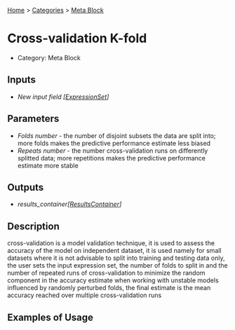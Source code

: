 
[Home](../../../index.html) > [Categories](../../index.html) > [Meta Block](index.html)

# Cross-validation K-fold

* Category: Meta Block

## Inputs

* *New input field [[ExpressionSet](../../../data_types.html#expressionset)]*

## Parameters

* *Folds number* - the number of disjoint subsets the data are split into; more folds makes the predictive performance estimate less biased
* *Repeats number* - the number cross-validation runs on differently splitted data; more repetitions makes the predictive performance estimate more stable

## Outputs

* *results_container[[ResultsContainer](../../../data_types.html#resultscontainer)]*

## Description

  cross-validation is a model validation technique, it is used to assess the accuracy of the model on independent dataset, it is used namely for small datasets where it is not advisable to split into training and testing data only, the user sets the input expression set, the number of folds to split in and the number of repeated runs of cross-validation to minimize the random component in the accuracy estimate when working with unstable models influenced by randomly perturbed folds, the final estimate is the mean accuracy reached over multiple cross-validation runs

## Examples of Usage
        